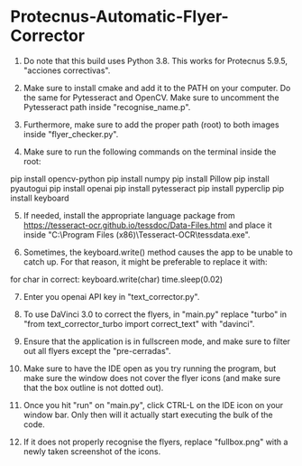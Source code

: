 # Protecnus-Automatic-Flyer-Corrector

1. Do note that this build uses Python 3.8. This works for Protecnus 5.9.5, "acciones correctivas".

2. Make sure to install cmake and add it to the PATH on your computer. Do the same for Pytesseract and OpenCV. Make sure to uncomment the Pytesseract path inside "recognise_name.p". 

3. Furthermore, make sure to add the proper path (root) to both images inside "flyer_checker.py".

4. Make sure to run the following commands on the terminal inside the root:

pip install opencv-python
pip install numpy
pip install Pillow
pip install pyautogui
pip install openai
pip install pytesseract
pip install pyperclip
pip install keyboard

5. If needed, install the appropriate language package from https://tesseract-ocr.github.io/tessdoc/Data-Files.html and place it inside "C:\Program Files (x86)\Tesseract-OCR\tessdata.exe".

6. Sometimes, the keyboard.write() method causes the app to be unable to catch up. For that reason, it might be preferable to replace it with:

for char in correct:
  keyboard.write(char)
  time.sleep(0.02)
  
7. Enter you openai API key in "text_corrector.py".

8. To use DaVinci 3.0 to correct the flyers, in "main.py" replace "turbo" in "from text_corrector_turbo import correct_text" with "davinci".

9. Ensure that the application is in fullscreen mode, and make sure to filter out all flyers except the "pre-cerradas". 

10. Make sure to have the IDE open as you try running the program, but make sure the window does not cover the flyer icons (and make sure that the box outline is not dotted out).

11. Once you hit "run" on "main.py", click CTRL-L on the IDE icon on your window bar. Only then will it actually start executing the bulk of the code.

11. If it does not properly recognise the flyers, replace "fullbox.png" with a newly taken screenshot of the icons.
